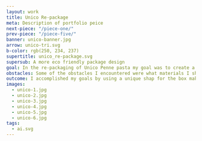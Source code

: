 ```yaml
---
layout: work
title: Unico Re-package
meta: Description of portfolio peice
next-piece: "/piece-one/"
prev-piece: "/piece-five/"
banner: unico-banner.jpg
arrow: unico-tri.svg
b-color: rgb(250, 234, 237)
supertitle: unico_re-package.svg
supersub: A more eco friendly package design
goal: In the re-packaging of Unico Penne pasta my goal was to create a more eco friendly and visually interesting package. I was also trying to accomplish making it useful.
obstacles: Some of the obstacles I encountered were what materials I should use for the package and what shape to try and make it more eco friendly and visually appealing. I was also struggling with how to make it useful.
outcome: I accomplished my goals by using a unique shap for the box making it also easier to pour. I used seed paper that grows herbs for the cap. This cap also is a single serving measure.
images:
  - unico-1.jpg
  - unico-2.jpg
  - unico-3.jpg
  - unico-4.jpg
  - unico-5.jpg
  - unico-6.jpg
tags:
  - ai.svg
---
```

